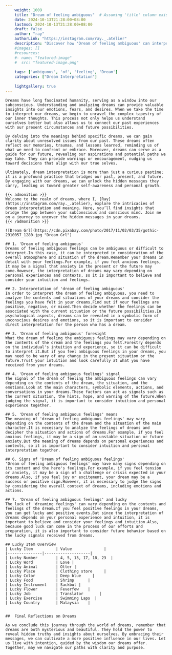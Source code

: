 ```yaml
---
    weight: 1009
    title: "Dream of feeling ambiguous"  # Assuming 'title' column exists
    date: 2024-10-13T21:28:00+08:00
    lastmod: 2024-10-13T21:28:00+08:00
    draft: false
    author: "ray"
    authorLink: "https://instagram.com/ray._.atelier"
    description: "Discover how 'Dream of feeling ambiguous' can interpret your future and uncover its significant meanings in your life."
    #images: []
    #resources:
    #- name: "featured-image"
    #  src: "featured-image.png"
    
    tags: ['ambiguous', 'of', 'feeling', 'Dream']
    categories: ["Dream Interpretation"]
    
    lightgallery: true
---
```

    
    Dreams have long fascinated humanity, serving as a window into our subconscious. Understanding and analyzing dreams can provide valuable insights into our emotions, fears, and desires. When we take the time to interpret our dreams, we begin to unravel the complex tapestry of our inner thoughts. This process not only helps us understand ourselves better but also allows us to connect our past experiences with our present circumstances and future possibilities.
    
    By delving into the meanings behind specific dreams, we can gain clarity about unresolved issues from our past. These dreams often reflect our memories, traumas, and lessons learned, reminding us of what we need to confront or embrace. Moreover, dreams can serve as a guide for our future, revealing our aspirations and potential paths we may take. They can provide warnings or encouragement, nudging us toward decisions that align with our true selves.
    
    Ultimately, dream interpretation is more than just a curious pastime; it is a profound practice that bridges our past, present, and future. By engaging with our dreams, we can unlock the hidden messages they carry, leading us toward greater self-awareness and personal growth.
    
    {{< admonition >}}
    Welcome to the realm of dreams, where I, [Ray](https://instagram.com/ray._.atelier), explore the intricacies of dream interpretation and meaning. Here, you’ll find insights that bridge the gap between your subconscious and conscious mind. Join me on a journey to uncover the hidden messages in your dreams.
    {{< /admonition >}}
    
    ![Dream Grl](https://cdn.pixabay.com/photo/2017/11/02/03/35/gothic-2910057_1280.jpg "Dream Grl")
    
    ## 1. 'Dream of feeling ambiguous'
    Dreams of feeling ambiguous feelings can be ambiguous or difficult to interpret.In this case, it can be interpreted in consideration of the overall atmosphere and situation of the dream.Remember your dreams in detail with your feelings.For example, if you feel anxious feelings, it may be a signal that anxiety in the present or the future may come.However, the interpretation of dreams may vary depending on personal experiences and contexts, so it is important to believe and consider your intuition and feelings.
    
    ## 2. Interpretation of 'dream of feeling ambiguous'
    In order to interpret the dream of feeling ambiguous, you need to analyze the contents and situations of your dreams and consider the feelings you have felt in your dreams.Find out if your feelings are positive, negative, or mixed.Then decide whether the feelings can be associated with the current situation or the future possibilities.In psychological aspects, dreams can be revealed in a symbolic form of unconscious desires and emotions, so it is important to consider direct interpretation for the person who has a dream.
    
    ## 3. 'Dream of feeling ambiguous' foresight
    What the dream of feeling the ambiguous feelings may vary depending on the contents of the dream and the feelings you felt.Forestry depends on the individual's intuition and experience, so it can be difficult to interpret it.But if you feel ambiguous feelings in your dreams, you may need to be wary of any change in the present situation or the future.Trust your intuition and look carefully at what you have received from your dreams.
    
    ## 4. 'Dream of feeling ambiguous feelings' signal
    The signal of the dream of feeling the ambiguous feelings can vary depending on the contents of the dream, the situation, and the emotions.Look at the main characters, symbolic elements, actions, and conversations in your dreams.These factors can act as signals such as the current situation, the hints, hope, and warning of the future.When judging the signal, it is important to consider intuition and personal experience together.
    
    ## 5. 'Dream of feeling ambiguous feelings' means
    The meaning of 'dream of feeling ambiguous feelings' may vary depending on the contents of the dream and the situation of the main character.It is necessary to analyze the feelings of dreams and decipher the situation and actions of dreams.For example, if you feel anxious feelings, it may be a sign of an unstable situation or future anxiety.But the meaning of dreams depends on personal experiences and contexts, so it is important to consider intuition and personal interpretation together.
    
    ## 6. Signs of 'Dream of feeling ambiguous feelings'
    'Dream of feeling ambiguous feelings' may have many signs depending on its content and the hero's feelings.For example, if you feel tension or anxiety, it may be a sign of a challenge or crisis expected in your dreams.Also, if you feel joy or excitement, your dream may be a success or positive sign.However, it is necessary to judge the signs by considering the overall context of dreams, including emotions and actions.
    
    ## 7. 'Dream of feeling ambiguous feelings' and lucky
    The luck of 'dreaming feelings' can vary depending on the contents and feelings of the dream.If you feel positive feelings in your dreams, you can get lucky and positive events.But since the interpretation of dreams depends on your personal experience and intuition, it is important to believe and consider your feelings and intuition.Also, because good luck can come in the process of our efforts and preparation, it is also important to consider future behavior based on the lucky signals received from dreams.
    
    ## Lucky Item Overview
    | Lucky Item          | Value              |
    |---------------|--------------------|
    | Lucky Number        | 4, 5, 13, 17, 18, 23  |
    | Lucky Word          | Love |
    | Lucky Animal        | Otter |
    | Lucky Place         | Clothing store     |
    | Lucky Color         | Deep blue     |
    | Lucky Food          | Shrimp      |
    | Lucky Instrument    | Sackbut |
    | Lucky Flower        | Feverfew    |
    | Lucky Job           | Translator       |
    | Lucky Exercise      | Swimming Laps  |
    | Lucky Country       | Malaysia    |
    
    
    ##  Final Reflections on Dreams
    
    As we conclude this journey through the world of dreams, remember that dreams are both mysterious and beautiful. They hold the power to reveal hidden truths and insights about ourselves. By embracing their messages, we can cultivate a more positive influence in our lives. Let us live with intention, guided by the wisdom our dreams offer. Together, may we navigate our paths with clarity and purpose.
    